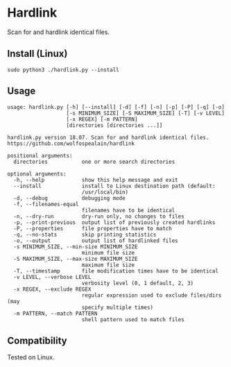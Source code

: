 # Hardlink
Scan for and hardlink identical files.

## Install (Linux)
```sudo python3 ./hardlink.py --install```

## Usage

```
usage: hardlink.py [-h] [--install] [-d] [-f] [-n] [-p] [-P] [-q] [-o]
                   [-s MINIMUM_SIZE] [-S MAXIMUM_SIZE] [-T] [-v LEVEL]
                   [-x REGEX] [-m PATTERN]
                   [directories [directories ...]]

hardlink.py version 18.07. Scan for and hardlink identical files. https://github.com/wolfospealain/hardlink

positional arguments:
  directories           one or more search directories

optional arguments:
  -h, --help            show this help message and exit
  --install             install to Linux destination path (default:
                        /usr/local/bin)
  -d, --debug           debugging mode
  -f, --filenames-equal
                        filenames have to be identical
  -n, --dry-run         dry-run only, no changes to files
  -p, --print-previous  output list of previously created hardlinks
  -P, --properties      file properties have to match
  -q, --no-stats        skip printing statistics
  -o, --output          output list of hardlinked files
  -s MINIMUM_SIZE, --min-size MINIMUM_SIZE
                        minimum file size
  -S MAXIMUM_SIZE, --max-size MAXIMUM_SIZE
                        maximum file size
  -T, --timestamp       file modification times have to be identical
  -v LEVEL, --verbose LEVEL
                        verbosity level (0, 1 default, 2, 3)
  -x REGEX, --exclude REGEX
                        regular expression used to exclude files/dirs (may
                        specify multiple times)
  -m PATTERN, --match PATTERN
                        shell pattern used to match files
```

## Compatibility

Tested on Linux.
